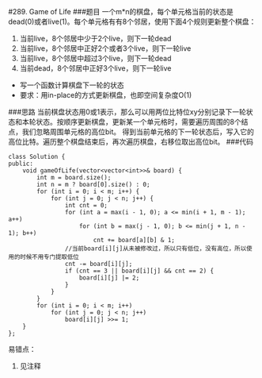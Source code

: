 #289. Game of Life
###题目
一个m*n的棋盘，每个单元格当前的状态是dead(0)或者live(1)。每个单元格有有8个邻居，使用下面4个规则更新整个棋盘：
1. 当前live，8个邻居中少于2个live，则下一轮dead
2. 当前live，8个邻居中正好2个或者3个live，则下一轮live
3. 当前live，8个邻居中超过3个live，则下一轮dead
4. 当前dead，8个邻居中正好3个live，则下一轮live
 - 写一个函数计算棋盘下一轮的状态
 - 要求：用in-place的方式更新棋盘，也即空间复杂度O(1)
 
###思路
当前棋盘状态用0或1表示，那么可以用两位比特位xy分别记录下一轮状态和本轮状态。按顺序更新棋盘，更新某一个单元格时，需要遍历周围的8个结点，我们忽略周围单元格的高位bit。
得到当前单元格的下一轮状态后，写入它的高位比特。遍历整个棋盘结束后，再次遍历棋盘，右移位取出高位bit。
###代码
```
class Solution {
public:
    void gameOfLife(vector<vector<int>>& board) {
        int m = board.size();
        int n = m ? board[0].size() : 0;
        for (int i = 0; i < m; i++) {
            for (int j = 0; j < n; j++) {
                int cnt = 0;
                for (int a = max(i - 1, 0); a <= min(i + 1, m - 1); a++)
                    for (int b = max(j - 1, 0); b <= min(j + 1, n - 1); b++)
                        cnt += board[a][b] & 1;
                //当前board[i][j]从未被修改过，所以只有低位，没有高位，所以使用的时候不用专门提取低位
                cnt -= board[i][j];
                if (cnt == 3 || board[i][j] && cnt == 2) {
                    board[i][j] |= 2;
                }
            }
        }
        for (int i = 0; i < m; i++)
            for (int j = 0; j < n; j++)
                board[i][j] >>= 1;
    }
};
```

易错点：

1. 见注释

